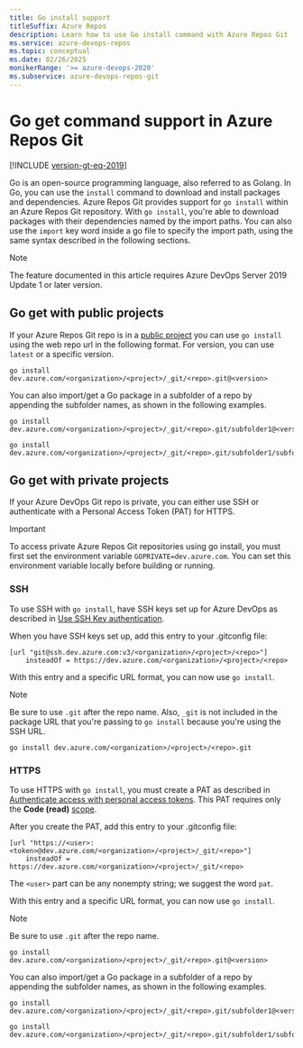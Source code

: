 ```yaml
---
title: Go install support
titleSuffix: Azure Repos
description: Learn how to use Go install command with Azure Repos Git
ms.service: azure-devops-repos
ms.topic: conceptual
ms.date: 02/26/2025
monikerRange: '>= azure-devops-2020'
ms.subservice: azure-devops-repos-git
---
```


# Go get command support in Azure Repos Git

[!INCLUDE [version-gt-eq-2019](../../includes/version-gt-eq-2019.md)]

Go is an open-source programming language, also referred to as Golang. 
In Go, you can use the `install` command to download and install packages and dependencies. 
Azure Repos Git provides support for `go install` within an Azure Repos Git repository. 
With `go install`, you're able to download packages with their dependencies named by the import paths. 
You can also use the `import` key word inside a go file to specify the import path, using the 
same syntax described in the following sections.

> [!NOTE]
> The feature documented in this article requires Azure DevOps Server 2019 Update 1 or later version. 

## Go get with public projects

If your Azure Repos Git repo is in a [public project](../../organizations/projects/about-projects.md) 
you can use `go install` using the web repo url in the following format. For version, you can use `latest` or a specific version.

```
go install dev.azure.com/<organization>/<project>/_git/<repo>.git@<version>
```

You can also import/get a Go package in a subfolder of a repo by appending 
the subfolder names, as shown in the following examples.

```
go install dev.azure.com/<organization>/<project>/_git/<repo>.git/subfolder1@<version>

go install dev.azure.com/<organization>/<project>/_git/<repo>.git/subfolder1/subfolder2@<version>
```

## Go get with private projects

If your Azure DevOps Git repo is private, you can either use SSH or authenticate with a Personal Access Token (PAT) for HTTPS.

> [!IMPORTANT]
> To access private Azure Repos Git repositories using go install, you must first set the environment variable `GOPRIVATE=dev.azure.com`. You can set this environment variable locally before building or running.

### SSH

To use SSH with `go install`, have SSH keys set up for Azure DevOps as described in [Use SSH Key authentication](use-ssh-keys-to-authenticate.md).

When you have SSH keys set up, add this entry to your .gitconfig file:

```
[url "git@ssh.dev.azure.com:v3/<organization>/<project>/<repo>"]
	insteadOf = https://dev.azure.com/<organization>/<project>/<repo>
```

With this entry and a specific URL format, you can now use `go install`.

> [!NOTE]
> Be sure to use `.git` after the repo name.
> Also, `_git` is not included in the package URL that you're passing to `go install` because you're using the SSH URL.

```
go install dev.azure.com/<organization>/<project>/<repo>.git
```

### HTTPS

To use HTTPS with `go install`, you must create a PAT as described in [Authenticate access with personal access tokens](../../organizations/accounts/use-personal-access-tokens-to-authenticate.md). This PAT requires only the **Code (read)** [scope](../../integrate/get-started/authentication/oauth.md#scopes).

After you create the PAT, add this entry to your .gitconfig file:

```
[url "https://<user>:<token>@dev.azure.com/<organization>/<project>/_git/<repo>"]
	insteadOf = https://dev.azure.com/<organization>/<project>/_git/<repo>
```

The `<user>` part can be any nonempty string; we suggest the word `pat`.

With this entry and a specific URL format, you can now use `go install`.

> [!NOTE]
> Be sure to use `.git` after the repo name.

```
go install dev.azure.com/<organization>/<project>/_git/<repo>.git@<version>
```

You can also import/get a Go package in a subfolder of a repo by appending the subfolder 
names, as shown in the following examples.

```
go install dev.azure.com/<organization>/<project>/_git/<repo>.git/subfolder1@<version>

go install dev.azure.com/<organization>/<project>/_git/<repo>.git/subfolder1/subfolder2@<version>
```
